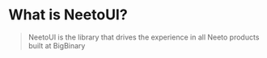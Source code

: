 # What is NeetoUI?

> NeetoUI is the library that drives the experience in all Neeto products built at BigBinary

